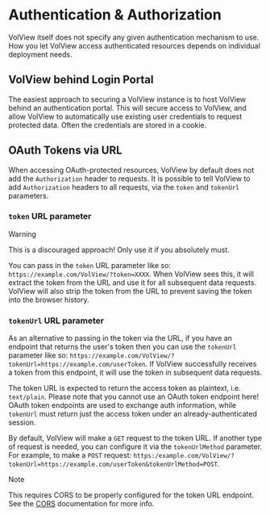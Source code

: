 # Authentication & Authorization

VolView itself does not specify any given authentication mechanism to use. How you let VolView access authenticated resources depends on individual deployment needs.

## VolView behind Login Portal

The easiest approach to securing a VolView instance is to host VolView behind an authentication portal. This will secure access to VolView, and allow VolView to automatically use existing user credentials to request protected data.  Often the credentials are stored in a cookie.

## OAuth Tokens via URL

When accessing OAuth-protected resources, VolView by default does not add the `Authorization` header to requests. It is possible to tell VolView to add `Authorization` headers to all requests, via the `token` and `tokenUrl` parameters.

### `token` URL parameter

> [!WARNING]
> This is a discouraged approach! Only use it if you absolutely must.

You can pass in the `token` URL parameter like so: `https://example.com/VolView/?token=XXXX`. When VolView sees this, it will extract the token from the URL and use it for all subsequent data requests. VolView will also strip the token from the URL to prevent saving the token into the browser history.

### `tokenUrl` URL parameter

As an alternative to passing in the token via the URL, if you have an endpoint that returns the user's token then you can use the `tokenUrl` parameter like so: `https://example.com/VolView/?tokenUrl=https://example.com/userToken`. If VolView successfully receives a token from this endpoint, it will use the token in subsequent data requests.

The token URL is expected to return the access token as plaintext, i.e. `text/plain`. Please note that you cannot use an OAuth token endpoint here! OAuth token endpoints are used to exchange auth information, while `tokenUrl` must return just the access token under an already-authenticated session.

By default, VolView will make a `GET` request to the token URL. If another type of request is needed, you can configure it via the `tokenUrlMethod` parameter. For example, to make a `POST` request: `https:/example.com/VolView/?tokenUrl=https://example.com/userToken&tokenUrlMethod=POST`.

> [!NOTE]
> This requires CORS to be properly configured for the token URL endpoint. See the [CORS](/cors) documentation for more info.
